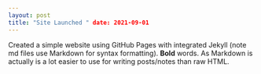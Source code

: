 ```yaml
---
layout: post
title: "Site Launched " date: 2021-09-01
---
```

Created a simple website using GitHub Pages with integrated Jekyll (note md files use Markdown for syntax formatting). **Bold** words. As Markdown is actually is a lot easier to use for writing posts/notes than raw HTML.
